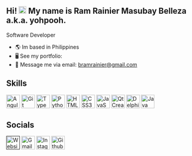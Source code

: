 ## Hi! <img src="https://github.com/user-attachments/assets/bc557440-0389-47e1-affd-692515c10cd9" width="20" height="20"/> My name is Ram Rainier Masubay Belleza a.k.a. yohpooh.
Software Developer
*  🌎 Im based in Philippines
*  🖥 See my portfolio: []()
*  📧 Message me via email: [bramrainier@gmail.com](mailto:bramrainier@gmail.com)

## Skills
<p align="left">
  <a href="https://angular.dev" target="_blank" rel="noreferrer"><img src="https://github.com/user-attachments/assets/02bf8b2b-b946-4f67-a525-8f3da1f240b9" width="36" height="36" alt="Angular" /></a>
  <a href="https://git-scm.com/" target="_blank" rel="noreferrer"><img src="https://github.com/user-attachments/assets/630411d3-09c3-4273-ac41-a2eb1424dc9f" width="36" height="36" alt="Git" /></a>
  <a href="https://www.typescriptlang.org/" target="_blank" rel="noreferrer"><img src="https://github.com/user-attachments/assets/f4fe7fcc-9c24-4acd-9013-961aaf2741f3" width="36" height="36" alt="TypeScript" /></a>
  <a href="https://www.python.org/" target="_blank" rel="noreferrer"><img src="https://github.com/user-attachments/assets/83129b5e-7596-4b88-8a6d-1f081b7ee6a0" width="36" height="36" alt="Python" /></a>
  <a href="https://developer.mozilla.org/en-US/docs/Glossary/HTML5" target="_blank" rel="noreferrer"><img src="https://github.com/user-attachments/assets/6469159f-d75c-4d8c-a229-768bb91e1259" width="36" height="36" alt="HTML5" /></a>
  <a href="https://www.w3.org/TR/CSS/#css" target="_blank" rel="noreferrer"><img src="https://github.com/user-attachments/assets/d4618d5e-76a0-4efb-a527-db12cd03b5ce" width="36" height="36" alt="CSS3" /></a>
  <a href="https://developer.mozilla.org/en-US/docs/Web/JavaScript" target="_blank" rel="noreferrer"><img src="https://github.com/user-attachments/assets/a0a808e5-b878-480f-8ff0-8ddb8714f398" width="36" height="36" alt="JavaScript" /></a>
  <a href="https://www.qt.io/product/development-tools" target="_blank" rel="noreferrer"><img src="https://github.com/user-attachments/assets/953578bb-3ec0-4c5c-8524-272441bfb6f3" width="36" height="36" alt="QtCreator" /></a>
  <a href="https://www.embarcadero.com/products/delphi" target="_blank" rel="noreferrer"><img src="https://github.com/user-attachments/assets/811bc2cc-de50-4129-b1c0-c3bcb632dd39" width="36" height="36" alt="Delphi" /></a>
  <a href="[https://www.qt.io/product/development-tools](https://www.java.com/en/)" target="_blank" rel="noreferrer"><img src="https://github.com/user-attachments/assets/4eaf4095-0a24-47ba-bab6-b6e3c67c9aa3" width="36" height="36" alt="Java" /></a>
</p>

## Socials
<p align="left">
  <a href="" target="_blank" rel="noreferrer"><img src="https://github.com/user-attachments/assets/dc430f04-451e-477e-a5a1-23bf5bcfb5f7" width="36" height="36" alt="Website" /></a>
  <a href="mailto:bramrainier@gmail.com" target="_blank" rel="noreferrer"><img src="https://github.com/user-attachments/assets/7cf49dd7-ffac-4a0c-b98c-d8d9f9b8e340" width="36" height="36" alt="Gmail" /></a>
  <a href="https://www.instagram.com" target="_blank" rel="noreferrer"><img src="https://github.com/user-attachments/assets/fb9f6737-82ce-4fed-97dc-692d6c4a76bc" width="36" height="36" alt="Instagram" /></a>
  <a href="https://github.com/yohpooh" target="_blank" rel="noreferrer"><img src="https://github.com/user-attachments/assets/cfc4f91e-410a-485c-b766-59fda65a92a1" width="36" height="36" alt="Github" /></a>
</p>

